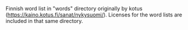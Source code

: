 Finnish word list in "words" directory originally by kotus (https://kaino.kotus.fi/sanat/nykysuomi/). Licenses for the word lists are included in that same directory.